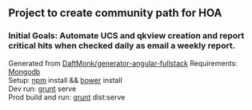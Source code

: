 ## Project to create community path for HOA  
### Initial Goals:  Automate UCS and qkview creation and report critical hits when checked daily as email a weekly report.  
Generated from [DaftMonk/generator-angular-fullstack](https://github.com/DaftMonk/generator-angular-fullstack) 
Requirements: [Mongodb](https://github.com/mongodb/mongo)  
Setup:  [npm](http://nodejs.org/) install && [bower](https://github.com/bower/bower) install  
Dev run:  [grunt](https://github.com/gruntjs/grunt) serve  
Prod build and run:  [grunt](https://github.com/gruntjs/grunt) dist:serve
